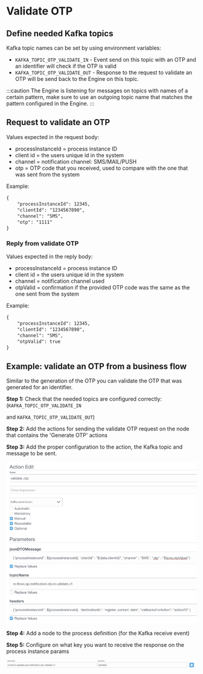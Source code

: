 # Validate OTP

## Define needed Kafka topics

Kafka topic names can be set by using environment variables:

* `KAFKA_TOPIC_OTP_VALIDATE_IN` - Event send on this topic with an OTP and an identifier will check if the OTP is valid
* `KAFKA_TOPIC_OTP_VALIDATE_OUT` - Response to the request to validate an OTP will be send back to the Engine on this topic.

:::caution
The Engine is listening for messages on topics with names of a certain pattern, make sure to use an outgoing topic name that matches the pattern configured in the Engine.
:::

## Request to validate an OTP

Values expected in the request body:

* processInstanceId = process instance ID
* client id = the users unique id in the system
* channel = notification channel: SMS/MAIL/PUSH
* otp = OTP code that you received, used to compare with the one that was sent from the system

Example:

```
{ 
    "processInstanceId": 12345, 
    "clientId": "1234567890", 
    "channel": "SMS", 
    "otp": "1111" 
}
```

### Reply from validate OTP

Values expected in the reply body:

* processInstanceId = process instance ID
* client id = the users unique id in the system
* channel = notification channel used
* otpValid = confirmation if the provided OTP code was the same as the one sent from the system

Example:

```
{ 
    "processInstanceId": 12345, 
    "clientId": "1234567890", 
    "channel": "SMS", 
    "otpValid": true 
}
```

## Example: validate an OTP from a business flow

Similar to the generation of the OTP you can validate the OTP that was generated for an identifier.

**Step 1:** Check that the needed topics are configured correctly:   (`KAFKA_TOPIC_OTP_VALIDATE_IN`

&#x20;and `KAFKA_TOPIC_OTP_VALIDATE_OUT`)

**Step 2:** Add the actions for sending the validate OTP request on the node that contains the 'Generate OTP' actions

**Step 3:** Add the proper configuration to the action, the Kafka topic and message to be sent.

![](../../../../../img/validate_otp.png)

**Step 4:** Add a node to the process definition (for the Kafka receive event)

**Step 5:** Configure on what key you want to receive the response on the process instance params

![](../../../../../img/validate_otp1.png)